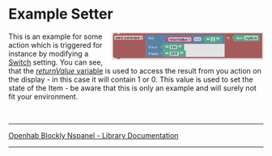 # Example Setter

[<img src="img/blockLibrary_nspanel_helpers_exampleSetter.png" align="right" width="300">](img/blockLibrary_nspanel_helpers_exampleSetter.png)

This is an example for some action which is triggered for instance by modifying a [Switch](blockLibrary_nspanel_entities_switch.md) setting. You can see, that the [*returnValue* variable](blockLibrary_nspanel_helpers_returnValue.md) is used to access the result from you action on the display - in this case it will contain 1 or 0. This value is used to set the state of the Item - be aware that this is only an example and will surely not fit your environment.

<br clear="right"/>

---

[Openhab Blockly Nspanel - Library Documentation](README.md)

---
